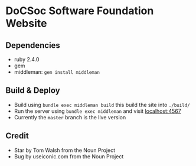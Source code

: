 # DoCSoc Software Foundation Website

## Dependencies
 - ruby 2.4.0
 - gem
 - middleman: `gem install middleman`

## Build & Deploy
 - Build using `bundle exec middleman build` this build the site into `./build/`
 - Run the server using `bundle exec middleman` and visit [localhost:4567](http://localhost:4567)
 - Currently the `master` branch is the live version

## Credit
 - Star by Tom Walsh from the Noun Project
 - Bug by useiconic.com from the Noun Project

